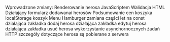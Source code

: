 Wprowadzone zmiany:
Renderowanie herosa JavaScriptem
Walidacja HTML
Działający formularz dodawanai herosów
Podsumowanie cen koszyka
localStorage koszyk
Menu Hamburger
zamiana części let na const
działająca zakładka dodaj herosa
działająca zakładka edytuj herosa
działająca zakładka usuć herosa
wykorzystanie asynchornocznych żadań HTTP
szczegóły dotyczące herosa są pobierane z serwera